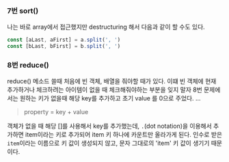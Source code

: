 ### 7번 sort()

나는 바로 array에서 접근했지만 destructuring 해서 다음과 같이 할 수도 있다.

```js
const [aLast, aFirst] = a.split(', ')
const [bLast, bFirst] = b.split(', ')
```

### 8번 reduce()

reduce() 메소드 쓸때 처음에 빈 객체, 배열을 줘야할 때가 있다.
이떄 빈 객체에 현재 추가하거나 체크하려는 아이템이 없을 때 체크해줘야하는 부분을 잊지 말자
8번 문제에서는 원하는 키가 없을때 해당 key를 추가하고 초기 value 를 0으로 주었다.
...

> property = key + value

객체가 없을 때 해당 []를 사용해서 key를 추가했는데, `.`(dot notation)을 이용해서 추가하면
item이라는 키로 추가되어 item 키 하나에 카운트만 올라가게 된다. 인수로 받은 `item`이라는 이름으로 키 값이 생성되지 않고,
문자 그대로의 'item' 키 값이 생기기 때문이다.
